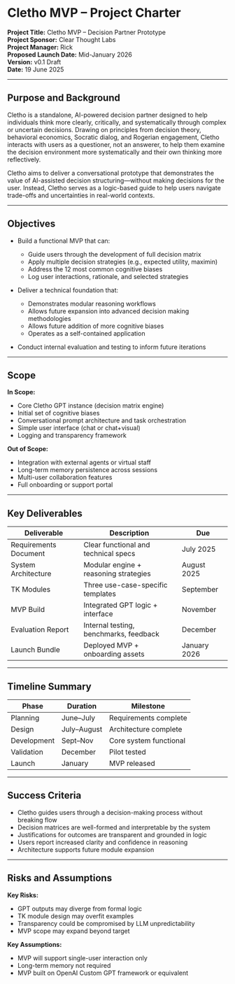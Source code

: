 # Cletho MVP – Project Charter

**Project Title:** Cletho MVP – Decision Partner Prototype  
**Project Sponsor:** Clear Thought Labs  
**Project Manager:** Rick  
**Proposed Launch Date:** Mid-January 2026  
**Version:** v0.1 Draft  
**Date:** 19 June 2025

---

## Purpose and Background

Cletho is a standalone, AI-powered decision partner designed to help individuals think more clearly, critically, and systematically through complex or uncertain decisions. Drawing on principles from decision theory, behavioral economics, Socratic dialog, and Rogerian engagement, Cletho interacts with users as a questioner, not an answerer, to help them examine the decision environment more systematically and their own thinking more reflectively.

Cletho aims to deliver a conversational prototype that demonstrates the value of AI-assisted decision structuring—without making decisions for the user. Instead, Cletho serves as a logic-based guide to help users navigate trade-offs and uncertainties in real-world contexts.

---

## Objectives

- Build a functional MVP that can:
  - Guide users through the development of full decision matrix
  - Apply multiple decision strategies (e.g., expected utility, maximin)
  - Address the 12 most common cognitive biases 
  - Log user interactions, rationale, and selected strategies

- Deliver a technical foundation that:
  - Demonstrates modular reasoning workflows
  - Allows future expansion into advanced decision making methodologies
  - Allows future addition of more cognitive biases  
  - Operates as a self-contained application

- Conduct internal evaluation and testing to inform future iterations

---

## Scope

**In Scope:**
- Core Cletho GPT instance (decision matrix engine)
- Initial set of cognitive biases  
- Conversational prompt architecture and task orchestration
- Simple user interface (chat or chat+visual)
- Logging and transparency framework

**Out of Scope:**
- Integration with external agents or virtual staff
- Long-term memory persistence across sessions
- Multi-user collaboration features
- Full onboarding or support portal

---

## Key Deliverables

| Deliverable            | Description                                     | Due          |
|------------------------|-------------------------------------------------|--------------|
| Requirements Document  | Clear functional and technical specs            | July 2025    |
| System Architecture    | Modular engine + reasoning strategies           | August 2025  |
| TK Modules             | Three use-case-specific templates               | September    |
| MVP Build              | Integrated GPT logic + interface                | November     |
| Evaluation Report      | Internal testing, benchmarks, feedback          | December     |
| Launch Bundle          | Deployed MVP + onboarding assets                | January 2026 |

---

## Timeline Summary

| Phase       | Duration      | Milestone            |
|-------------|---------------|----------------------|
| Planning    | June–July     | Requirements complete |
| Design      | July–August   | Architecture complete |
| Development | Sept–Nov      | Core system functional |
| Validation  | December      | Pilot tested          |
| Launch      | January       | MVP released          |

---

## Success Criteria

- Cletho guides users through a decision-making process without breaking flow
- Decision matrices are well-formed and interpretable by the system
- Justifications for outcomes are transparent and grounded in logic
- Users report increased clarity and confidence in reasoning
- Architecture supports future module expansion

---

## Risks and Assumptions

**Key Risks:**
- GPT outputs may diverge from formal logic
- TK module design may overfit examples
- Transparency could be compromised by LLM unpredictability
- MVP scope may expand beyond target

**Key Assumptions:**
- MVP will support single-user interaction only
- Long-term memory not required
- MVP built on OpenAI Custom GPT framework or equivalent
